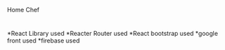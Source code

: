 <!-- WebSite Name -->
Home Chef
#

<!-- Deploy link -->

#
<!-- library and Framework -->
*React Library used
*Reacter Router used
*React bootstrap used
*google front used
*firebase used
